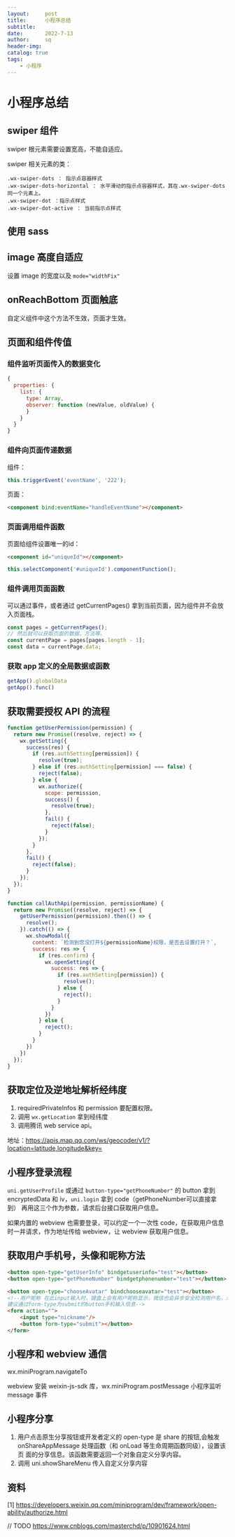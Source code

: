 ```yaml
---
layout:     post
title:      小程序总结
subtitle:   
date:       2022-7-13
author:     sq
header-img: 
catalog: true
tags:
    - 小程序
---
```

# 小程序总结
## swiper 组件
swiper 根元素需要设置宽高，不能自适应。

swiper 相关元素的类：

```
.wx-swiper-dots ： 指示点容器样式
.wx-swiper-dots-horizontal ： 水平滑动的指示点容器样式，其在.wx-swiper-dots同一个元素上。
.wx-swiper-dot ：指示点样式
.wx-swiper-dot-active ： 当前指示点样式
```

## 使用 sass

## image 高度自适应
设置 image 的宽度以及 `mode="widthFix"`

## onReachBottom 页面触底
自定义组件中这个方法不生效，页面才生效。

## 页面和组件传值

### 组件监听页面传入的数据变化
```javascript
{
  properties: {
    list: {
      type: Array,
      observer: function (newValue, oldValue) {
      }
    }
  }
}
```

### 组件向页面传递数据
组件：
```javascript
this.triggerEvent('eventName', '222');
```

页面：
```html
<component bind:eventName="handleEventName"></component>
```

### 页面调用组件函数
页面给组件设置唯一的id：
```html
<component id="uniqueId"></component>
```

```javascript
this.selectComponent('#uniqueId').componentFunction();
```

### 组件调用页面函数
可以通过事件，或者通过 getCurrentPages() 拿到当前页面，因为组件并不会放入页面栈。

```javascript
const pages = getCurrentPages();
// 然后就可以获取页面的数据，方法等。
const currentPage = pages[pages.length - 1];
const data = currentPage.data;
```

### 获取 app 定义的全局数据或函数
```javascript
getApp().globalData
getApp().func()
```

## 获取需要授权 API 的流程

```javascript
function getUserPermission(permission) {
  return new Promise((resolve, reject) => {
    wx.getSetting({
      success(res) {
        if (res.authSetting[permission]) {
          resolve(true);
        } else if (res.authSetting[permission] === false) {
          reject(false);
        } else {
          wx.authorize({
            scope: permission,
            success() {
              resolve(true);
            },
            fail() {
              reject(false);
            }
          });
        }
      },
      fail() {
        reject(false);
      }
    });
  });
}

function callAuthApi(permission, permissionName) {
  return new Promise((resolve, reject) => {
    getUserPermission(permission).then(() => {
      resolve();
    }).catch(() => {
      wx.showModal({
        content: `检测到您没打开${permissionName}权限，是否去设置打开？`,
        success: res => {
          if (res.confirm) {
            wx.openSetting({
              success: res => {
                if (res.authSetting[permission]) {
                  resolve();
                } else {
                  reject();
                }
              }
            })
          } else {
            reject();
          }
        }
      })
    })
  });
}
```

## 获取定位及逆地址解析经纬度
1. requiredPrivateInfos 和 permission 要配置权限。
2. 调用 `wx.getLocation` 拿到经纬度
3. 调用腾讯 web service api。

地址：https://apis.map.qq.com/ws/geocoder/v1/?location=latitude,longitude&key=

## 小程序登录流程
`uni.getUserProfile` 或通过 `button-type="getPhoneNumber"` 的 button 拿到 encryptedData 和 iv，`uni.login` 拿到 
code（getPhoneNumber可以直接拿到） 再用这三个作为参数，请求后台接口获取用户信息。

如果内置的 webview 也需要登录，可以约定一个一次性 code，在获取用户信息时一并请求，作为地址传给 webview，让 webview 获取用户信息。

## 获取用户手机号，头像和昵称方法

```html
<button open-type="getUserInfo" bindgetuserinfo="test"></button>
<button open-type="getPhoneNumber" bindgetphonenumber="test"></button>

<button open-type="chooseAvatar" bindchooseavatar="test"></button>
<!--用户昵称 在此input输入时，键盘上会有用户昵称显示，微信也会异步安全检测用户名，未通过就清空。msgSecCheck接口
建议通过form-type为submit的button手机输入信息-->
<form action="">
    <input type="nickname"/>
    <button form-type="submit"></button>
</form>
```

## 小程序和 webview 通信
wx.miniProgram.navigateTo

webview 安装 weixin-js-sdk 库，wx.miniProgram.postMessage
小程序监听 message 事件

## 小程序分享
1. 用户点击原生分享按钮或开发者定义的 open-type 是 share 的按钮,会触发 onShareAppMessage 处理函数（和 onLoad 等生命周期函数同级），设置该页
面的分享信息。该函数需要返回一个对象自定义分享内容。
2. 调用 uni.showShareMenu 传入自定义分享内容


## 资料
[1] https://developers.weixin.qq.com/miniprogram/dev/framework/open-ability/authorize.html

// TODO
https://www.cnblogs.com/masterchd/p/10901624.html
